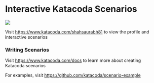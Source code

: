 # Interactive Katacoda Scenarios

[![](http://shields.katacoda.com/katacoda/shahsaurabh81/count.svg)](https://www.katacoda.com/shahsaurabh81 "Get your profile on Katacoda.com")

Visit https://www.katacoda.com/shahsaurabh81 to view the profile and interactive scenarios

### Writing Scenarios
Visit https://www.katacoda.com/docs to learn more about creating Katacoda scenarios

For examples, visit https://github.com/katacoda/scenario-example
